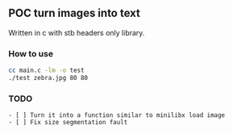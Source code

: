 ## POC turn images into text

Written in c with stb headers only library.

### How to use

```bash
cc main.c -lm -o test
./test zebra.jpg 80 80
```

### TODO 
    - [ ] Turn it into a function similar to minilibx load image
    - [ ] Fix size segmentation fault
